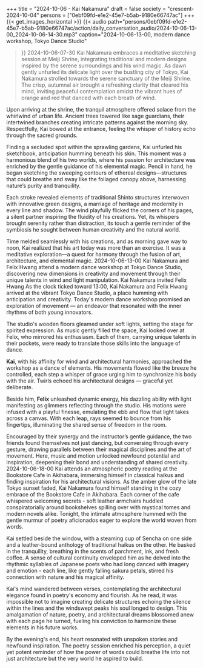 +++
title = "2024-10-06 - Kai Nakamura"
draft = false
society = "crescent-2024-10-04"
persons = ["0ebf09fd-e1e2-45e7-b5ab-9180e66747ac"]
+++
{{< get_images_horizontal >}}
{{< audio
    path="persons/0ebf09fd-e1e2-45e7-b5ab-9180e66747ac/action/daily_conversation_audio/2024-10-06-13-00_2024-10-06-14-30.mp3" 
    caption="2024-10-06-13-00, modern dance workshop, Tokyo Dance Studio"
>}}
2024-10-06-07-30
Kai Nakamura embraces a meditative sketching session at Meiji Shrine, integrating traditional and modern designs inspired by the serene surroundings and his wind magic.
As dawn gently unfurled its delicate light over the bustling city of Tokyo, Kai Nakamura strolled towards the serene sanctuary of the Meiji Shrine. The crisp, autumnal air brought a refreshing clarity that cleared his mind, inviting peaceful contemplation amidst the vibrant hues of orange and red that danced with each breath of wind. 

Upon arriving at the shrine, the tranquil atmosphere offered solace from the whirlwind of urban life. Ancient trees towered like sage guardians, their intertwined branches creating intricate patterns against the morning sky. Respectfully, Kai bowed at the entrance, feeling the whisper of history echo through the sacred grounds.

Finding a secluded spot within the sprawling gardens, Kai unfurled his sketchbook, anticipation humming beneath his skin. This moment was a harmonious blend of his two worlds, where his passion for architecture was enriched by the gentle guidance of his elemental magic. Pencil in hand, he began sketching the sweeping contours of ethereal designs—structures that could breathe and sway like the foliaged canopy above, harnessing nature’s purity and tranquility.

Each stroke revealed elements of traditional Shinto structures interwoven with innovative green designs, a marriage of heritage and modernity in every line and shadow. The wind playfully flicked the corners of his pages, a silent partner inspiring the fluidity of his creations. Yet, its whispers brought serenity rather than distraction, its touch a gentle reminder of the symbiosis he sought between human creativity and the natural world.

Time melded seamlessly with his creations, and as morning gave way to noon, Kai realized that his art today was more than an exercise. It was a meditative exploration—a quest for harmony through the fusion of art, architecture, and elemental magic.
2024-10-06-13-00
Kai Nakamura and Felix Hwang attend a modern dance workshop at Tokyo Dance Studio, discovering new dimensions in creativity and movement through their unique talents in wind and light manipulation.
Kai Nakamura invited Felix Hwang
As the clock ticked toward 13:00, Kai Nakamura and Felix Hwang arrived at the vibrant Tokyo Dance Studio, a place humming with anticipation and creativity. Today's modern dance workshop promised an exploration of movement — an endeavor that resonated with the inner rhythms of both young innovators.

The studio's wooden floors gleamed under soft lights, setting the stage for spirited expression. As music gently filled the space, Kai looked over at Felix, who mirrored his enthusiasm. Each of them, carrying unique talents in their pockets, were ready to translate those skills into the language of dance.

**Kai**, with his affinity for wind and architectural harmonies, approached the workshop as a dance of elements. His movements flowed like the breeze he controlled, each step a whisper of grace urging him to synchronize his body with the air. Twirls echoed his architectural designs — graceful yet deliberate.

Beside him, **Felix** unleashed dynamic energy, his dazzling ability with light manifesting as glimmers reflecting through the studio. His motions were infused with a playful finesse, emulating the ebb and flow that light takes across a canvas. With each leap, rays seemed to bounce from his fingertips, illuminating the shared sense of freedom in the room.

Encouraged by their synergy and the instructor’s gentle guidance, the two friends found themselves not just dancing, but conversing through every gesture, drawing parallels between their magical disciplines and the art of movement. Here, music and motion unlocked newfound potential and inspiration, deepening their bond and understanding of shared creativity.
2024-10-06-18-00
Kai attends an atmospheric poetry reading at the Bookstore Cafe in Akihabara, immersing himself in classical haikus and finding inspiration for his architectural visions.
As the amber glow of the late Tokyo sunset faded, Kai Nakamura found himself standing in the cozy embrace of the Bookstore Cafe in Akihabara. Each corner of the cafe whispered welcoming secrets - soft leather armchairs huddled conspiratorially around bookshelves spilling over with mystical tomes and modern novels alike. Tonight, the intimate atmosphere hummed with the gentle murmur of poetry aficionados eager to explore the world woven from words.

Kai settled beside the window, with a steaming cup of Sencha on one side and a leather-bound anthology of traditional haikus on the other. He basked in the tranquility, breathing in the scents of parchment, ink, and fresh coffee. A sense of cultural continuity enveloped him as he delved into the rhythmic syllables of Japanese poets who had long danced with imagery and emotion - each line, like gently falling sakura petals, stirred his connection with nature and his magical affinity.

Kai's mind wandered between verses, contemplating the architectural elegance found in poetry's economy and flourish. As he read, it was impossible not to imagine creating delicate structures echoing the silence within the lines and the windswept peaks his soul longed to design. This amalgamation of nature, poetry, and architectural dreams blossomed anew with each page he turned, fueling his conviction to harmonize these elements in his future works.

By the evening's end, his heart resonated with unspoken stories and newfound inspiration. The poetry session enriched his perception, a quiet yet potent reminder of how the power of words could breathe life into not just architecture but the very world he aspired to build.
